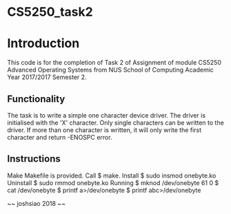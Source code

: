 # CS5250_task2

Introduction
============
This code is for the completion of Task 2 of Assignment of module CS5250 Advanced Operating Systems from NUS School of Computing Academic Year 2017/2017 Semester 2.

Functionality
-------------
The task is to write a simple one character device driver.
The driver is initialised with the 'X' character.
Only single characters can be written to the driver.
If more than one character is written, it will only write the first character and return -ENOSPC error.

Instructions
------------
Make
	Makefile is provided. Call $ make.
Install
	$ sudo insmod onebyte.ko
Uninstall
	$ sudo rmmod onebyte.ko
Running
	$ mknod /dev/onebyte 61 0
	$ cat /dev/onebyte
	$ printf a>/dev/onebyte
	$ printf abc>/dev/onebyte


~~ joshsiao 2018 ~~

